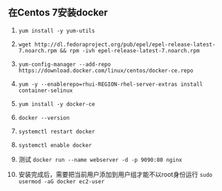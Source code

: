 ## 在Centos 7安装docker

1. `yum install -y yum-utils`

2. `wget http://dl.fedoraproject.org/pub/epel/epel-release-latest-7.noarch.rpm && rpm -ivh epel-release-latest-7.noarch.rpm`

3. `yum-config-manager --add-repo https://download.docker.com/linux/centos/docker-ce.repo`

4. `yum -y --enablerepo=rhui-REGION-rhel-server-extras install container-selinux`

5. `yum install -y docker-ce`

6. `docker --version`

7. `systemctl restart docker`

8. `systemctl enable docker`

9. 测试 `docker run --name webserver -d -p 9090:80 nginx`

10. 安装完成后，需要把当前用户添加到用户组才能不以root身份运行 `sudo usermod -aG docker ec2-user`